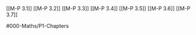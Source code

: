 [[M-P 3.1]]
[[M-P 3.2]]
[[M-P 3.3]]
[[M-P 3.4]]
[[M-P 3.5]]
[[M-P 3.6]]
[[M-P 3.7]]

#000-Maths/P1-Chapters 